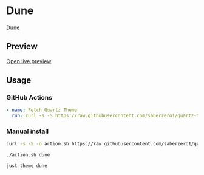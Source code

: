 # Dune

[Dune](#)

## Preview

[Open live preview](https://quartz-themes.github.io/dune/)

## Usage

### GitHub Actions

```yaml
- name: Fetch Quartz Theme
  run: curl -s -S https://raw.githubusercontent.com/saberzero1/quartz-themes/master/action.sh | bash -s -- dune
```

### Manual install

```bash
curl -s -S -o action.sh https://raw.githubusercontent.com/saberzero1/quartz-themes/master/action.sh

./action.sh dune
```

```bash
just theme dune
```
